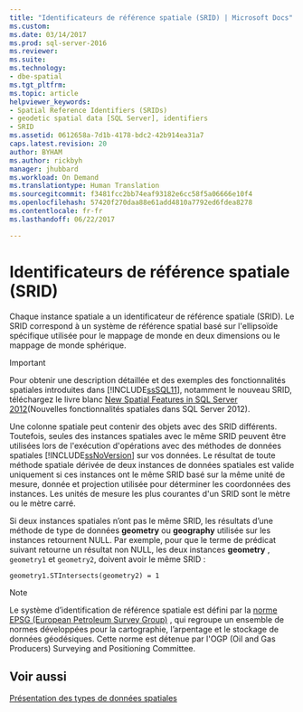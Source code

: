 ```yaml
---
title: "Identificateurs de référence spatiale (SRID) | Microsoft Docs"
ms.custom: 
ms.date: 03/14/2017
ms.prod: sql-server-2016
ms.reviewer: 
ms.suite: 
ms.technology:
- dbe-spatial
ms.tgt_pltfrm: 
ms.topic: article
helpviewer_keywords:
- Spatial Reference Identifiers (SRIDs)
- geodetic spatial data [SQL Server], identifiers
- SRID
ms.assetid: 0612658a-7d1b-4178-bdc2-42b914ea31a7
caps.latest.revision: 20
author: BYHAM
ms.author: rickbyh
manager: jhubbard
ms.workload: On Demand
ms.translationtype: Human Translation
ms.sourcegitcommit: f3481fcc2bb74eaf93182e6cc58f5a06666e10f4
ms.openlocfilehash: 57420f270daa88e61add4810a7792ed6fdea8278
ms.contentlocale: fr-fr
ms.lasthandoff: 06/22/2017

---
```

# <a name="spatial-reference-identifiers-srids"></a>Identificateurs de référence spatiale (SRID)
  Chaque instance spatiale a un identificateur de référence spatiale (SRID). Le SRID correspond à un système de référence spatial basé sur l'ellipsoïde spécifique utilisée pour le mappage de monde en deux dimensions ou le mappage de monde sphérique.  
  
> [!IMPORTANT]  
>  Pour obtenir une description détaillée et des exemples des fonctionnalités spatiales introduites dans [!INCLUDE[ssSQL11](../../includes/sssql11-md.md)], notamment le nouveau SRID, téléchargez le livre blanc [New Spatial Features in SQL Server 2012](http://go.microsoft.com/fwlink/?LinkId=226407)(Nouvelles fonctionnalités spatiales dans SQL Server 2012).  
  
 Une colonne spatiale peut contenir des objets avec des SRID différents. Toutefois, seules des instances spatiales avec le même SRID peuvent être utilisées lors de l'exécution d'opérations avec des méthodes de données spatiales [!INCLUDE[ssNoVersion](../../includes/ssnoversion-md.md)] sur vos données. Le résultat de toute méthode spatiale dérivée de deux instances de données spatiales est valide uniquement si ces instances ont le même SRID basé sur la même unité de mesure, donnée et projection utilisée pour déterminer les coordonnées des instances. Les unités de mesure les plus courantes d'un SRID sont le mètre ou le mètre carré.  
  
 Si deux instances spatiales n’ont pas le même SRID, les résultats d’une méthode de type de données **geometry** ou **geography** utilisée sur les instances retournent NULL. Par exemple, pour que le terme de prédicat suivant retourne un résultat non NULL, les deux instances **geometry** , `geometry1` et `geometry2`, doivent avoir le même SRID :  
  
 `geometry1.STIntersects(geometry2) = 1`  
  
> [!NOTE]  
>  Le système d’identification de référence spatiale est défini par la [norme EPSG (European Petroleum Survey Group)](http://go.microsoft.com/fwlink/?LinkId=99349) , qui regroupe un ensemble de normes développées pour la cartographie, l’arpentage et le stockage de données géodésiques. Cette norme est détenue par l'OGP (Oil and Gas Producers) Surveying and Positioning Committee.  
  
## <a name="see-also"></a>Voir aussi  
 [Présentation des types de données spatiales](../../relational-databases/spatial/spatial-data-types-overview.md)  
  
  

